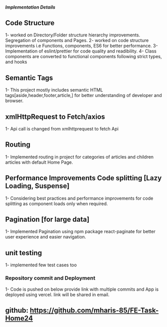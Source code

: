 ##### Implementation Details

## Code Structure

1- worked on Directory/Folder structure hierarchy improvements. Segregation of components and Pages.
2- worked on code structure improvements i.e Functions, components, ES6 for better performance.
3- Implementation of eslint/prettier for code quality and readibility.
4- Class components are converted to functional components following strict types, and hooks

## Semantic Tags

1- This project mostly includes semantic HTML tags[aside,header,footer,article,] for better understanding of developer and browser.

## xmlHttpRequest to Fetch/axios

1- Api call is changed from xmlhttprequest to fetch Api

## Routing

1- Implemented routing in project for categories of articles and children articles with default Home Page.

## Performance Improvements Code splitting [Lazy Loading, Suspense]

1- Considering best practices and performance improvements for code splitting as component loads only when required.

## Pagination [for large data]

1- Implemented Pagination using npm package react-paginate for better user experience and easier navigation.

## unit testing

1- implemented few test cases too

### Repository commit and Deployment

1- Code is pushed on below provide link with multiple commits and App is deployed using vercel. link will be shared in email.

## github: https://github.com/mharis-85/FE-Task-Home24

######
